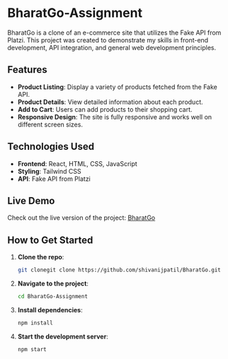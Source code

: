 # BharatGo-Assignment

BharatGo is a clone of an e-commerce site that utilizes the Fake API from Platzi. This project was created to demonstrate my skills in front-end development, API integration, and general web development principles.

## Features

- **Product Listing**: Display a variety of products fetched from the Fake API.
- **Product Details**: View detailed information about each product.
- **Add to Cart**: Users can add products to their shopping cart.
- **Responsive Design**: The site is fully responsive and works well on different screen sizes.

## Technologies Used

- **Frontend**: React, HTML, CSS, JavaScript
- **Styling**: Tailwind CSS
- **API**: Fake API from Platzi

## Live Demo

Check out the live version of the project: [BharatGo](https://shopi-bharatgo.vercel.app/)

## **How to Get Started**

1. **Clone the repo**:
   ```bash
   git clonegit clone https://github.com/shivanijpatil/BharatGo.git
   ```
2. **Navigate to the project**:
   ```bash
   cd BharatGo-Assignment
   ```
3. **Install dependencies**:
   ```bash
   npm install
    ```
4. **Start the development server**:
   ```bash
   npm start
   ```
